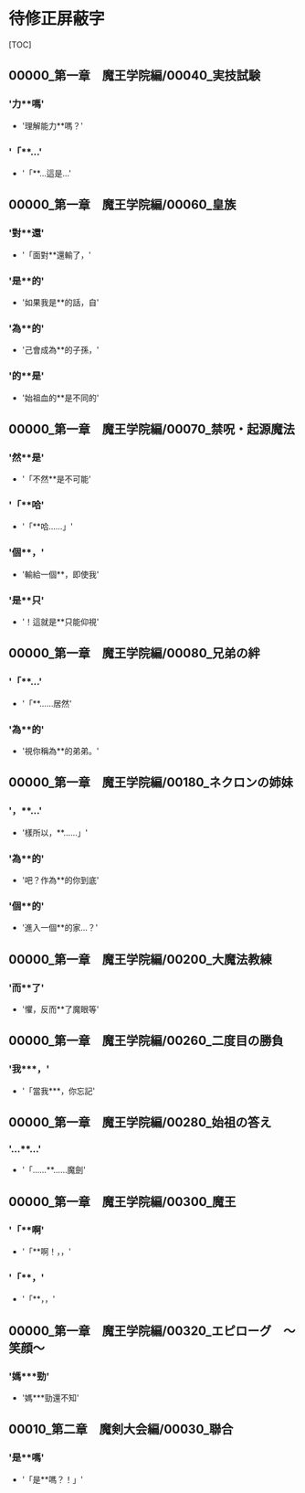 # 待修正屏蔽字

[TOC]

## 00000_第一章　魔王学院編/00040_実技試験

### '力**嗎'

- '理解能力**嗎？'

### '「**…'

- '「**…這是…'


## 00000_第一章　魔王学院編/00060_皇族

### '對**還'

- '「面對**還輸了，'

### '是**的'

- '如果我是**的話，自'

### '為**的'

- '己會成為**的子孫，'

### '的**是'

- '始祖血的**是不同的'


## 00000_第一章　魔王学院編/00070_禁呪・起源魔法

### '然**是'

- '「不然**是不可能'

### '「**哈'

- '「**哈……」'

### '個**，'

- '輸給一個**，即使我'

### '是**只'

- '！這就是**只能仰視'


## 00000_第一章　魔王学院編/00080_兄弟の絆

### '「**…'

- '「**……居然'

### '為**的'

- '視你稱為**的弟弟。'


## 00000_第一章　魔王学院編/00180_ネクロンの姉妹

### '，**…'

- '樣所以，**……」'

### '為**的'

- '吧？作為**的你到底'

### '個**的'

- '進入一個**的家…？'


## 00000_第一章　魔王学院編/00200_大魔法教練

### '而**了'

- '懼，反而**了魔眼等'


## 00000_第一章　魔王学院編/00260_二度目の勝負

### '我***，'

- '「當我***，你忘記'


## 00000_第一章　魔王学院編/00280_始祖の答え

### '…**…'

- '「……**……魔劍'


## 00000_第一章　魔王学院編/00300_魔王

### '「**啊'

- '「**啊！，，'

### '「**，'

- '「**，，'


## 00000_第一章　魔王学院編/00320_エピローグ　～笑顔～

### '媽***勁'

- '媽***勁還不知'


## 00010_第二章　魔剣大会編/00030_聯合

### '是**嗎'

- '「是**嗎？！」'
